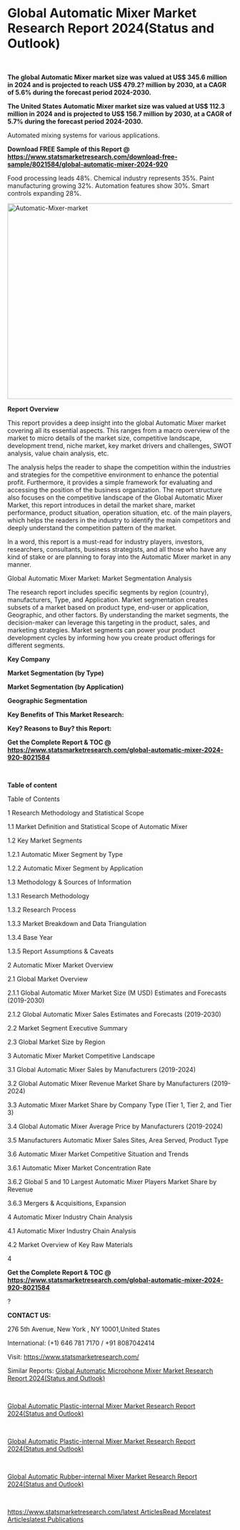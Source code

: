 <h1>Global Automatic Mixer Market Research Report 2024(Status and Outlook)</h1><br/><p><strong>The global Automatic Mixer market size was valued at US$ 345.6 million in 2024 and is projected to reach US$ 479.2? million by 2030, at a <strong>CAGR</strong> of 5.6% during the forecast period 2024-2030.</strong></p>
 
 
 
 <p><strong>The United States Automatic Mixer market size was valued at US$ 112.3 million in 2024 and is projected to US$ 156.7 million by 2030, at a <strong>CAGR</strong> of 5.7% during the forecast period 2024-2030.</strong></p>
 
 
 
 <p>Automated mixing systems for various applications.</p>
 
 
 
 <p><strong>Download FREE Sample of this Report @ <a href="https://www.statsmarketresearch.com/download-free-sample/8021584/global-automatic-mixer-2024-920">https://www.statsmarketresearch.com/download-free-sample/8021584/global-automatic-mixer-2024-920</a></strong></p>
 
 
 
 <p>Food processing leads 48%. Chemical industry represents 35%. Paint manufacturing growing 32%. Automation features show 30%. Smart controls expanding 28%.</p>
 
 
 
 <p><img alt="Automatic-Mixer-market" src="https://www.grandresearchstore.com/assets/report-images/Automatic_Mixer_market.png%20" style="width: 730px; height: 438px;" /></p>
 
 
 
 <p><strong>Report Overview</strong></p>
 
 
 
 <p>This report provides a deep insight into the global Automatic Mixer market covering all its essential aspects. This ranges from a macro overview of the market to micro details of the market size, competitive landscape, development trend, niche market, key market drivers and challenges, SWOT analysis, value chain analysis, etc.</p>
 
 
 
 <p>The analysis helps the reader to shape the competition within the industries and strategies for the competitive environment to enhance the potential profit. Furthermore, it provides a simple framework for evaluating and accessing the position of the business organization. The report structure also focuses on the competitive landscape of the Global Automatic Mixer Market, this report introduces in detail the market share, market performance, product situation, operation situation, etc. of the main players, which helps the readers in the industry to identify the main competitors and deeply understand the competition pattern of the market.</p>
 
 
 
 <p>In a word, this report is a must-read for industry players, investors, researchers, consultants, business strategists, and all those who have any kind of stake or are planning to foray into the Automatic Mixer market in any manner.</p>
 
 
 
 <p>Global Automatic Mixer Market: Market Segmentation Analysis</p>
 
 
 
 <p>The research report includes specific segments by region (country), manufacturers, Type, and Application. Market segmentation creates subsets of a market based on product type, end-user or application, Geographic, and other factors. By understanding the market segments, the decision-maker can leverage this targeting in the product, sales, and marketing strategies. Market segments can power your product development cycles by informing how you create product offerings for different segments.</p>
 
 
 
 <p><strong>Key Company</strong></p>
 
 
 
 <p><strong>Market Segmentation (by Type)</strong></p>
 
 
 
 <p><strong>Market Segmentation (<strong>by Application</strong>)</strong></p>
 
 
 
 <p><strong>Geographic Segmentation</strong></p>
 
 
 
 <p><strong>Key Benefits of This Market Research:</strong></p>
 
 
 
 <p><strong>Key? <strong>Reasons to Buy</strong>? this Report:</strong></p>
 
 
 
 <div><b>Get the Complete Report & TOC @ <a href="https://www.statsmarketresearch.com/global-automatic-mixer-2024-920-8021584">https://www.statsmarketresearch.com/global-automatic-mixer-2024-920-8021584</a></b></div>
 
 
 
 <p><br />
 
 <b>Table of content</b></p>
 
 
 
 <p>Table of Contents<br />
 
 1 Research Methodology and Statistical Scope<br />
 
 1.1 Market Definition and Statistical Scope of Automatic Mixer<br />
 
 1.2 Key Market Segments<br />
 
 1.2.1 Automatic Mixer Segment by Type<br />
 
 1.2.2 Automatic Mixer Segment by Application<br />
 
 1.3 Methodology & Sources of Information<br />
 
 1.3.1 Research Methodology<br />
 
 1.3.2 Research Process<br />
 
 1.3.3 Market Breakdown and Data Triangulation<br />
 
 1.3.4 Base Year<br />
 
 1.3.5 Report Assumptions & Caveats<br />
 
 2 Automatic Mixer Market Overview<br />
 
 2.1 Global Market Overview<br />
 
 2.1.1 Global Automatic Mixer Market Size (M USD) Estimates and Forecasts (2019-2030)<br />
 
 2.1.2 Global Automatic Mixer Sales Estimates and Forecasts (2019-2030)<br />
 
 2.2 Market Segment Executive Summary<br />
 
 2.3 Global Market Size by Region<br />
 
 3 Automatic Mixer Market Competitive Landscape<br />
 
 3.1 Global Automatic Mixer Sales by Manufacturers (2019-2024)<br />
 
 3.2 Global Automatic Mixer Revenue Market Share by Manufacturers (2019-2024)<br />
 
 3.3 Automatic Mixer Market Share by Company Type (Tier 1, Tier 2, and Tier 3)<br />
 
 3.4 Global Automatic Mixer Average Price by Manufacturers (2019-2024)<br />
 
 3.5 Manufacturers Automatic Mixer Sales Sites, Area Served, Product Type<br />
 
 3.6 Automatic Mixer Market Competitive Situation and Trends<br />
 
 3.6.1 Automatic Mixer Market Concentration Rate<br />
 
 3.6.2 Global 5 and 10 Largest Automatic Mixer Players Market Share by Revenue<br />
 
 3.6.3 Mergers & Acquisitions, Expansion<br />
 
 4 Automatic Mixer Industry Chain Analysis<br />
 
 4.1 Automatic Mixer Industry Chain Analysis<br />
 
 4.2 Market Overview of Key Raw Materials<br />
 
 4</p>
 
 
 
 <div><b>Get the Complete Report & TOC @ <a href="https://www.statsmarketresearch.com/global-automatic-mixer-2024-920-8021584">https://www.statsmarketresearch.com/global-automatic-mixer-2024-920-8021584</a></b></div>
 
 
 
 <p>? </p>
 
 
 
 <p><b>CONTACT US:</b><br />
 
 276 5th Avenue, New York , NY 10001,United States<br />
 
 International: (+1) 646 781 7170 / +91 8087042414<br />
 
 Visit: <a href="https://www.statsmarketresearch.com/">https://www.statsmarketresearch.com/</a><br />
 
 Similar Reports: <a href="https://www.statsmarketresearch.com/global-automatic-mixer-2024-920-8021584">Global Automatic Microphone Mixer Market Research Report 2024(Status and Outlook)</a><br />
 
 <br />
 
 <a href="https://www.statsmarketresearch.com/global-automatic-mixer-2024-920-8021584">Global Automatic Plastic-internal Mixer Market Research Report 2024(Status and Outlook)</a><br />
 
 <br />
 
 <a href="https://www.statsmarketresearch.com/global-automatic-mixer-2024-920-8021584">Global Automatic Plastic-internal Mixer Market Research Report 2024(Status and Outlook)</a><br />
 
 <br />
 
 <a href="https://www.statsmarketresearch.com/global-automatic-mixer-2024-920-8021584">Global Automatic Rubber-internal Mixer Market Research Report 2024(Status and Outlook)</a><br />
 
 <br />
 
 <a href="https://gyeongbokgung.com">https://www.statsmarketresearch.com/</a><a href="https://hallyeomaritime.com">latest Articles</a><a href="https://jingwansa.com">Read More</a><a href="https://nguoiviet.jp/">latest Articles</a><a href="https://www.intelmarketresearch.com/">latest Publications</a></p>